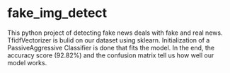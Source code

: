 # fake_img_detect
This python project of detecting fake news deals with fake and real news. TfidfVectorizer is bulid on our dataset using sklearn. Initialization of a PassiveAggressive Classifier is done that fits the model. In the end, the accuracy score (92.82%) and the confusion matrix tell us how well our model works.
